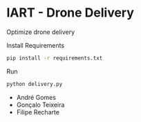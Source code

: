 # IART - Drone Delivery

Optimize drone delivery

Install Requirements
```bash
pip install -r requirements.txt
```

Run
```bash
python delivery.py
```

* André Gomes
* Gonçalo Teixeira
* Filipe Recharte
